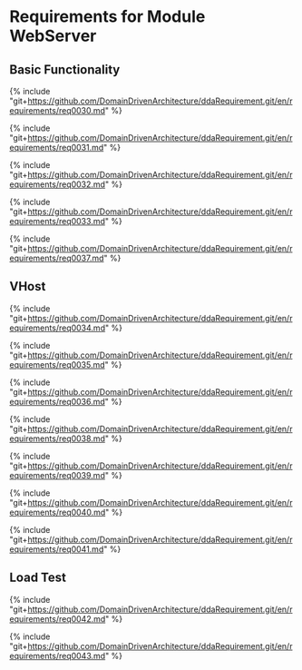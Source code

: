 # Requirements for Module WebServer
## Basic Functionality

{% include "git+https://github.com/DomainDrivenArchitecture/ddaRequirement.git/en/requirements/req0030.md" %}

{% include "git+https://github.com/DomainDrivenArchitecture/ddaRequirement.git/en/requirements/req0031.md" %}

{% include "git+https://github.com/DomainDrivenArchitecture/ddaRequirement.git/en/requirements/req0032.md" %}

{% include "git+https://github.com/DomainDrivenArchitecture/ddaRequirement.git/en/requirements/req0033.md" %}

{% include "git+https://github.com/DomainDrivenArchitecture/ddaRequirement.git/en/requirements/req0037.md" %}


## VHost

{% include "git+https://github.com/DomainDrivenArchitecture/ddaRequirement.git/en/requirements/req0034.md" %}

{% include "git+https://github.com/DomainDrivenArchitecture/ddaRequirement.git/en/requirements/req0035.md" %}

{% include "git+https://github.com/DomainDrivenArchitecture/ddaRequirement.git/en/requirements/req0036.md" %}

{% include "git+https://github.com/DomainDrivenArchitecture/ddaRequirement.git/en/requirements/req0038.md" %}

{% include "git+https://github.com/DomainDrivenArchitecture/ddaRequirement.git/en/requirements/req0039.md" %}

{% include "git+https://github.com/DomainDrivenArchitecture/ddaRequirement.git/en/requirements/req0040.md" %}

{% include "git+https://github.com/DomainDrivenArchitecture/ddaRequirement.git/en/requirements/req0041.md" %}


## Load Test

{% include "git+https://github.com/DomainDrivenArchitecture/ddaRequirement.git/en/requirements/req0042.md" %}

{% include "git+https://github.com/DomainDrivenArchitecture/ddaRequirement.git/en/requirements/req0043.md" %}

